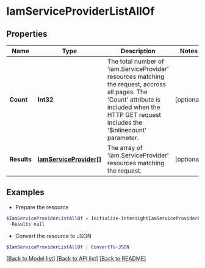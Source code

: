 # IamServiceProviderListAllOf
## Properties

Name | Type | Description | Notes
------------ | ------------- | ------------- | -------------
**Count** | **Int32** | The total number of &#39;iam.ServiceProvider&#39; resources matching the request, accross all pages. The &#39;Count&#39; attribute is included when the HTTP GET request includes the &#39;$inlinecount&#39; parameter. | [optional] 
**Results** | [**IamServiceProvider[]**](IamServiceProvider.md) | The array of &#39;iam.ServiceProvider&#39; resources matching the request. | [optional] 

## Examples

- Prepare the resource
```powershell
$IamServiceProviderListAllOf = Initialize-IntersightIamServiceProviderListAllOf  -Count null `
 -Results null
```

- Convert the resource to JSON
```powershell
$IamServiceProviderListAllOf | ConvertTo-JSON
```

[[Back to Model list]](../README.md#documentation-for-models) [[Back to API list]](../README.md#documentation-for-api-endpoints) [[Back to README]](../README.md)

